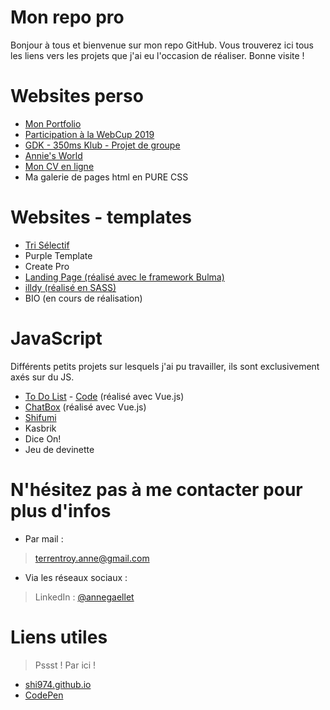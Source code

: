 # Mon repo pro

Bonjour à tous et bienvenue sur mon repo GitHub. Vous trouverez ici tous les liens vers les projets que j'ai eu l'occasion de réaliser. Bonne visite !

# Websites perso

  - [Mon Portfolio](https://shi974.github.io/)
  - [Participation à la WebCup 2019](http://humans-united.herokuapp.com)
  - [GDK - 350ms Klub - Projet de groupe](http://gdk-350ms.herokuapp.com)
  - [Annie's World](http://annie.atspace.eu/)
  - [Mon CV en ligne](http://annie.alwaysdata.net/)
  - Ma galerie de pages html en PURE CSS


# Websites - templates
  - [Tri Sélectif](https://github.com/Shi974/Tri-Selectif)
  - Purple Template
  - Create Pro
  - [Landing Page (réalisé avec le framework Bulma)](https://github.com/Shi974/LandingPage)
  - [illdy (réalisé en SASS)](https://github.com/Shi974/illdy)
  - BIO (en cours de réalisation)

# JavaScript

Différents petits projets sur lesquels j'ai pu travailler, ils sont exclusivement axés sur du JS.

 - [To Do List](https://todo-list974.firebaseapp.com/) - [Code](https://github.com/Shi974/To-Do-List) (réalisé avec Vue.js)
 - [ChatBox](https://github.com/Shi974/chatbox) (réalisé avec Vue.js)
 - [Shifumi](https://github.com/Shi974/shifumi)
 - Kasbrik
 - Dice On!
 - Jeu de devinette

# N'hésitez pas à me contacter pour plus d'infos

- Par mail : 
> terrentroy.anne@gmail.com

- Via les réseaux sociaux :
> LinkedIn : [@annegaellet](https://www.linkedin.com/in/annegaellet/)

# Liens utiles
> Pssst ! Par ici !

- [shi974.github.io](http://shi974.github.io)
- [CodePen](https://codepen.io/shi974/)
